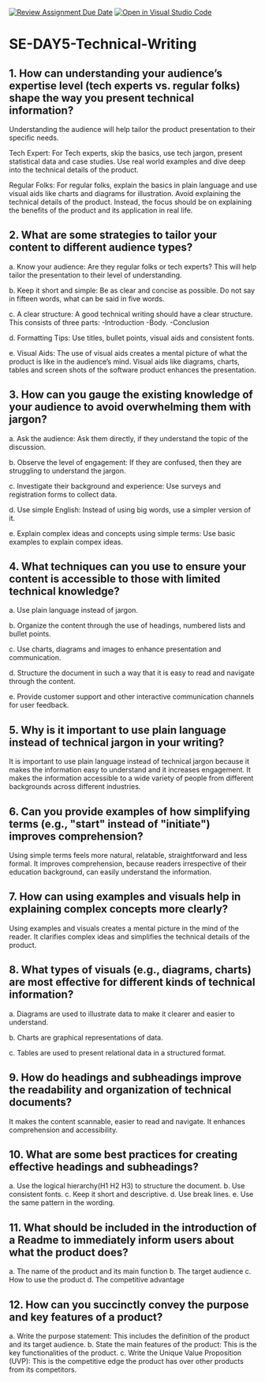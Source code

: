 [![Review Assignment Due Date](https://classroom.github.com/assets/deadline-readme-button-22041afd0340ce965d47ae6ef1cefeee28c7c493a6346c4f15d667ab976d596c.svg)](https://classroom.github.com/a/zsAR-pyY)
[![Open in Visual Studio Code](https://classroom.github.com/assets/open-in-vscode-2e0aaae1b6195c2367325f4f02e2d04e9abb55f0b24a779b69b11b9e10269abc.svg)](https://classroom.github.com/online_ide?assignment_repo_id=18925812&assignment_repo_type=AssignmentRepo)
# SE-DAY5-Technical-Writing
## 1. How can understanding your audience’s expertise level (tech experts vs. regular folks) shape the way you present technical information?

Understanding the audience will help tailor the product presentation to their specific needs.

Tech Expert: For Tech experts, skip the basics, use tech jargon, present statistical data  and case studies. Use real world examples and dive deep into the technical details of the product.

Regular Folks: For regular folks, explain the basics in plain language and use visual aids like charts and diagrams for illustration.  Avoid explaining the technical details of the product. Instead, the focus should be on explaining the benefits of the product and its application in real life.  

## 2. What are some strategies to tailor your content to different audience types?

a. Know your audience: Are they regular folks or tech experts? This will help tailor the presentation to their level of understanding.

b. Keep it short and simple: Be as clear and concise as possible.  Do not say in fifteen words, what can be said in five words.

c. A clear structure: A good technical writing should have a clear structure. This consists of three parts:
   -Introduction
   -Body. 
   -Conclusion

d. Formatting Tips: Use titles, bullet points, visual aids and consistent fonts.

e. Visual Aids: The use of visual aids creates a mental picture of what the product is like in the audience’s mind. Visual aids like  diagrams, charts, tables and screen shots of the software product enhances the presentation.

## 3. How can you gauge the existing knowledge of your audience to avoid overwhelming them with jargon?

a. Ask the audience: Ask them directly, if they understand the topic of the discussion.

b. Observe the level of engagement: If they are confused, then they are struggling to understand the jargon.

c. Investigate their background and experience: Use surveys and registration forms to collect data.

d. Use simple English: Instead of using big words, use a simpler version of it.

e. Explain complex ideas and concepts using simple terms: Use basic examples to  explain compex ideas.

## 4. What techniques can you use to ensure your content is accessible to those with limited technical knowledge?

a. Use plain language instead of jargon.

b. Organize the content through the use of headings, numbered lists and bullet points.

c. Use charts, diagrams and images to enhance presentation and communication.

d. Structure the document in such a way that it is easy to  read and navigate through the content.

e. Provide customer support and other interactive communication channels for user feedback.

## 5. Why is it important to use plain language instead of technical jargon in your writing?

It is important to use plain language instead of technical jargon because it makes the information easy to understand and it increases engagement. It  makes the information accessible to a wide variety of people from different backgrounds  across different industries.

## 6. Can you provide examples of how simplifying terms (e.g., "start" instead of "initiate") improves comprehension?

Using simple terms feels more natural, relatable, straightforward and less formal. It improves comprehension, because readers irrespective of their education background, can easily understand the information.

## 7. How can using examples and visuals help in explaining complex concepts more clearly?

Using examples and visuals creates a mental picture  in the mind of the reader. It clarifies complex ideas and simplifies the technical details of the product.

## 8. What types of visuals (e.g., diagrams, charts) are most effective for different kinds of technical information?

a. Diagrams are used to illustrate data to make it clearer and easier to understand.

b. Charts are graphical representations of data.

c. Tables are used to present relational data in a structured format.

## 9. How do headings and subheadings improve the readability and organization of technical documents?

It makes the content scannable, easier to read and navigate. It enhances comprehension and accessibility.

## 10. What are some best practices for creating effective headings and subheadings?

a. Use the logical hierarchy(H1 H2 H3) to structure the document.
b. Use consistent fonts.
c. Keep it short and descriptive.
d. Use break lines.
e. Use the same pattern in the wording.

## 11. What should be included in the introduction of a Readme to immediately inform users about what the product does?

a. The name of the product and its main function
b. The target audience
c. How to use the product
d. The competitive advantage

## 12. How can you succinctly convey the purpose and key features of a product?
a. Write the purpose statement: This includes the definition of the product and its target audience.
b. State the main features of the product: This is the key functionalities of the product.
c. Write the Unique Value Proposition (UVP): This is the competitive edge the product has over other products from its competitors.

